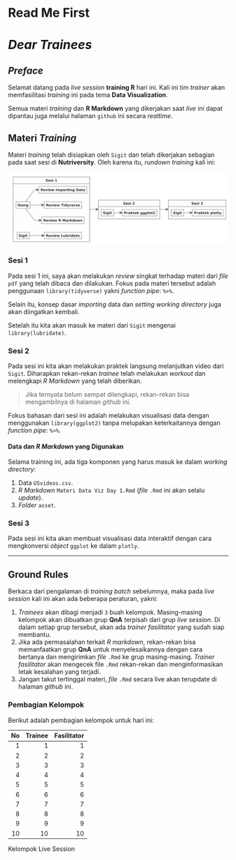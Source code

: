 Read Me First
================

# *Dear Trainees*

## *Preface*

Selamat datang pada *live session* **training R** hari ini. Kali ini tim
*trainer* akan memfasilitasi *training* ini pada tema **Data
Visualization**.

Semua materi *training* dan **R Markdown** yang dikerjakan saat *live*
ini dapat dipantau juga melalui halaman `github` ini secara *realtime*.

## Materi *Training*

Materi *training* telah disiapkan oleh `Sigit` dan telah dikerjakan
sebagian pada saat sesi di **Nutriversity**. Oleh karena itu, *rundown
training* kali ini:

<img src="readme_files/figure-gfm/unnamed-chunk-1-1.png" width="672" />

### Sesi 1

Pada sesi 1 ini, saya akan melakukan *review* singkat terhadap materi
dari *file* `pdf` yang telah dibaca dan dilakukan. Fokus pada materi
tersebut adalah penggunaan `library(tidyverse)` yakni *function pipe*:
`%>%`.

Selain itu, konsep dasar *importing* data dan *setting working
directory* juga akan diingatkan kembali.

Setelah itu kita akan masuk ke materi dari `Sigit` mengenai
`library(lubridate)`.

### Sesi 2

Pada sesi ini kita akan melakukan praktek langsung melanjutkan video
dari `Sigit`. Diharapkan rekan-rekan *trainee* telah melakukan *workout*
dan melengkapi *R Markdown* yang telah diberikan.

> Jika ternyata belum sempat dilengkapi, rekan-rekan bisa mengambilnya
> di halaman *github* ini.

Fokus bahasan dari sesi ini adalah melakukan visualisasi data dengan
menggunakan `library(ggplot2)` tanpa melupakan keterkaitannya dengan
*function pipe*: `%>%`.

#### Data dan *R Markdown* yang Digunakan

Selama training ini, ada tiga komponen yang harus masuk ke dalam
*working directory*:

1.  Data `USvideos.csv`.
2.  *R Markdown* `Materi Data Viz Day 1.Rmd` (*file* `.Rmd` ini akan
    selalu *update*).
3.  *Folder* `asset`.

### Sesi 3

Pada sesi ini kita akan membuat visualisasi data interaktif dengan cara
mengkonversi *object* `ggplot` ke dalam `plotly`.

-----

## **Ground Rules**

Berkaca dari pengalaman di *training batch* sebelumnya, maka pada *live
session* kali ini akan ada beberapa peraturan, yakni:

1.  *Trainees* akan dibagi menjadi `3` buah kelompok. Masing-masing
    kelompok akan dibuatkan grup **QnA** terpisah dari grup *live
    session*. Di dalam setiap grup tersebut, akan ada *trainer
    fasilitator* yang sudah siap membantu.
2.  Jika ada permasalahan terkait *R markdown*, rekan-rekan bisa
    memanfaatkan grup **QnA** untuk menyelesaikannya dengan cara
    bertanya dan mengirimkan *file* `.Rmd` ke grup masing-masing.
    *Trainer fasilitator* akan mengecek file `.Rmd` rekan-rekan dan
    menginformasikan letak kesalahan yang terjadi.
3.  Jangan takut tertinggal materi, *file* `.Rmd` secara live akan
    terupdate di halaman *github* ini.

### Pembagian Kelompok

Berikut adalah pembagian kelompok untuk hari ini:

| No | Trainee | Fasilitator |
| -: | ------: | ----------: |
|  1 |       1 |           1 |
|  2 |       2 |           2 |
|  3 |       3 |           3 |
|  4 |       4 |           4 |
|  5 |       5 |           5 |
|  6 |       6 |           6 |
|  7 |       7 |           7 |
|  8 |       8 |           8 |
|  9 |       9 |           9 |
| 10 |      10 |          10 |

Kelompok Live Session
